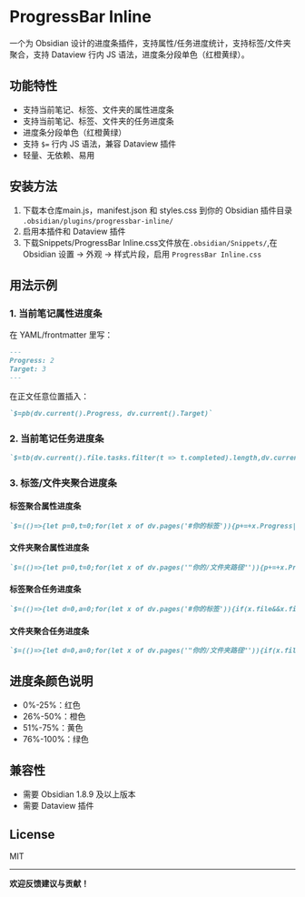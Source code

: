 # ProgressBar Inline

一个为 Obsidian 设计的进度条插件，支持属性/任务进度统计，支持标签/文件夹聚合，支持 Dataview 行内 JS 语法，进度条分段单色（红橙黄绿）。

## 功能特性

- 支持当前笔记、标签、文件夹的属性进度条
- 支持当前笔记、标签、文件夹的任务进度条
- 进度条分段单色（红橙黄绿）
- 支持 `$=` 行内 JS 语法，兼容 Dataview 插件
- 轻量、无依赖、易用

## 安装方法

1. 下载本仓库main.js，manifest.json 和 styles.css 到你的 Obsidian 插件目录 `.obsidian/plugins/progressbar-inline/`
2. 启用本插件和 Dataview 插件
3. 下载Snippets/ProgressBar Inline.css文件放在`.obsidian/Snippets/`,在 Obsidian 设置 → 外观 → 样式片段，启用 `ProgressBar Inline.css`

## 用法示例

### 1. 当前笔记属性进度条

在 YAML/frontmatter 里写：

```markdown
---
Progress: 2
Target: 3
---
```

在正文任意位置插入：

```markdown
`$=pb(dv.current().Progress, dv.current().Target)`
```

### 2. 当前笔记任务进度条

```markdown
`$=tb(dv.current().file.tasks.filter(t => t.completed).length,dv.current().file.tasks.length)`
```

### 3. 标签/文件夹聚合进度条

#### 标签聚合属性进度条

```markdown
`$=(()=>{let p=0,t=0;for(let x of dv.pages('#你的标签')){p+=+x.Progress||0;t+=+x.Target||0}return pb(p,t)})()`
```

#### 文件夹聚合属性进度条

```markdown
`$=(()=>{let p=0,t=0;for(let x of dv.pages('"你的/文件夹路径"')){p+=+x.Progress||0;t+=+x.Target||0}return pb(p,t)})()`
```

#### 标签聚合任务进度条

```markdown
`$=(()=>{let d=0,a=0;for(let x of dv.pages('#你的标签')){if(x.file&&x.file.tasks){for(let t of x.file.tasks){a++;if(t.completed)d++;}}}return tb(d,a)})()`
```

#### 文件夹聚合任务进度条

```markdown
`$=(()=>{let d=0,a=0;for(let x of dv.pages('"你的/文件夹路径"')){if(x.file&&x.file.tasks){for(let t of x.file.tasks){a++;if(t.completed)d++;}}}return tb(d,a)})()`
```

## 进度条颜色说明

- 0%-25%：红色
- 26%-50%：橙色
- 51%-75%：黄色
- 76%-100%：绿色

## 兼容性

- 需要 Obsidian 1.8.9 及以上版本
- 需要 Dataview 插件

## License

MIT

---

**欢迎反馈建议与贡献！**